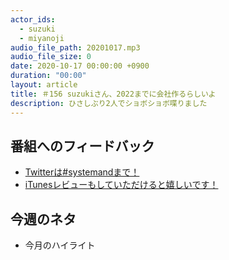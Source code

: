 ```yaml
---
actor_ids:
  - suzuki
  - miyanoji
audio_file_path: 20201017.mp3
audio_file_size: 0
date: 2020-10-17 00:00:00 +0900
duration: "00:00"
layout: article
title: ＃156 suzukiさん、2022までに会社作るらしいよ
description: ひさしぶり2人でショボショボ喋りました
---
```

## 番組へのフィードバック
* [Twitterは#systemandまで！](https://twitter.com/search?q=%23systemand)
* [iTunesレビューもしていただけると嬉しいです！](https://itunes.apple.com/jp/podcast/systemand-online/id1205168408?mt=2)

## 今週のネタ
* 今月のハイライト

